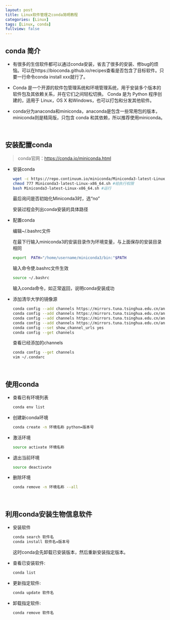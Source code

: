 ```yaml
---
layout: post
title: Linux软件管理之conda简明教程
categories: [Linux]
tags: [Linux, conda]
fullview: false
---
```


## conda 简介

- 有很多的生信软件都可以通过conda安装，省去了很多的安装、修bug的烦恼。可以在https://bioconda.github.io/recipes查看是否包含了目标软件。只要一行命令conda install xxx就行了。

- Conda 是一个开源的软件包管理系统和环境管理系统，用于安装多个版本的软件包及其依赖关系，并在它们之间轻松切换。 Conda 是为 Python 程序创建的，适用于 Linux，OS X 和Windows，也可以打包和分发其他软件。

- conda分为anaconda和miniconda，anaconda是包含一些常用包的版本，miniconda则是精简版，只包含 conda 和其依赖，所以推荐使用miniconda。

<br>

## 安装配置conda

> conda官网：https://conda.io/miniconda.html

- 安装conda
    ```bash
    wget -c https://repo.continuum.io/miniconda/Miniconda3-latest-Linux-x86_64.sh
    chmod 777 Miniconda3-latest-Linux-x86_64.sh #给执行权限
    bash Miniconda3-latest-Linux-x86_64.sh #运行
    ```

    最后询问是否初始化Miniconda3时，选“no”
    
    安装过程会列出conda安装的具体路径

- 配置conda

    编辑~/.bashrc文件

    在最下行输入miniconda3的安装目录作为环境变量，与上面保存的安装目录相同
    ```bash
    export  PATH="/home/username/miniconda3/bin:"$PATH
    ```
    输入命令使.bashrc文件生效
    ```bash
    source ~/.bashrc
    ```
    输入conda命令，如正常返回，说明conda安装成功

- 添加清华大学的镜像源

    ```bash
    conda config --add channels https://mirrors.tuna.tsinghua.edu.cn/anaconda/pkgs/free
    conda config --add channels https://mirrors.tuna.tsinghua.edu.cn/anaconda/pkgs/main
    conda config --add channels https://mirrors.tuna.tsinghua.edu.cn/anaconda/cloud/conda-forge
    conda config --add channels https://mirrors.tuna.tsinghua.edu.cn/anaconda/cloud/bioconda
    conda config --set show_channel_urls yes 
    conda config --get channels
    ```

    查看已经添加的channels
    ```bash
    conda config --get channels
    vim ~/.condarc
    ```
<br>

## 使用conda

- 查看已有环境列表
    ```bash
    conda env list
    ```
- 创建新conda环境
    ```bash
    conda create -n 环境名称 python=版本号
    ```
- 激活环境
    ```bash
    source activate 环境名称
    ```
- 退出当前环境
    ```bash
    source deactivate
    ```
- 删除环境
    ```bash
    conda remove -n 环境名称 --all
    ```
<br>

## 利用conda安装生物信息软件

- 安装软件
    ```bash
    conda search 软件名
    conda install 软件名=版本号
    ```
    这时conda会先卸载已安装版本，然后重新安装指定版本。

- 查看已安装软件:
    ```bash
    conda list
    ```
- 更新指定软件:
    ```bash
    conda update 软件名
    ```
- 卸载指定软件:
    ```bash
    conda remove 软件名
    ```
